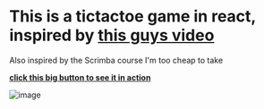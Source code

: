 # This is a tictactoe game in react, inspired by [this guys video](https://www.youtube.com/watch?v=3P8orW_DeEw)
Also inspired by the Scrimba course I'm too cheap to take

**[click this big button to see it in action](https://legoguy32109.github.io/tictactoeREACT/)**

![image](https://user-images.githubusercontent.com/37216503/168903444-a1842555-25da-4180-9142-5468054a320b.png)
